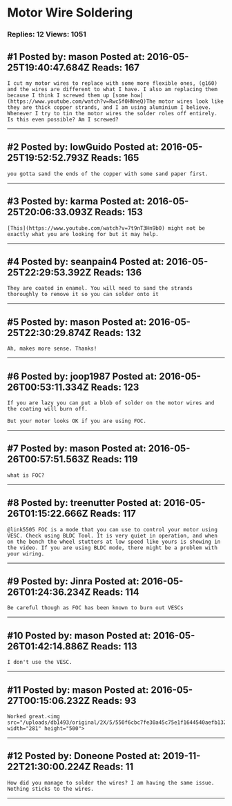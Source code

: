 # Motor Wire Soldering

### Replies: 12 Views: 1051

## \#1 Posted by: mason Posted at: 2016-05-25T19:40:47.684Z Reads: 167

```
I cut my motor wires to replace with some more flexible ones, (g160) and the wires are different to what I have. I also am replacing them because I think I screwed them up [some how](https://www.youtube.com/watch?v=Rwc5f0HNneQ)The motor wires look like they are thick copper strands, and I am using aluminium I believe. Whenever I try to tin the motor wires the solder roles off entirely. Is this even possible? Am I screwed?
```

---
## \#2 Posted by: lowGuido Posted at: 2016-05-25T19:52:52.793Z Reads: 165

```
you gotta sand the ends of the copper with some sand paper first.
```

---
## \#3 Posted by: karma Posted at: 2016-05-25T20:06:33.093Z Reads: 153

```
[This](https://www.youtube.com/watch?v=7t9nT3Hn9b0) might not be exactly what you are looking for but it may help.
```

---
## \#4 Posted by: seanpain4 Posted at: 2016-05-25T22:29:53.392Z Reads: 136

```
They are coated in enamel. You will need to sand the strands thoroughly to remove it so you can solder onto it
```

---
## \#5 Posted by: mason Posted at: 2016-05-25T22:30:29.874Z Reads: 132

```
Ah, makes more sense. Thanks!
```

---
## \#6 Posted by: joop1987 Posted at: 2016-05-26T00:53:11.334Z Reads: 123

```
If you are lazy you can put a blob of solder on the motor wires and the coating will burn off.

But your motor looks OK if you are using FOC.
```

---
## \#7 Posted by: mason Posted at: 2016-05-26T00:57:51.563Z Reads: 119

```
what is FOC?
```

---
## \#8 Posted by: treenutter Posted at: 2016-05-26T01:15:22.666Z Reads: 117

```
@link5505 FOC is a mode that you can use to control your motor using VESC. Check using BLDC Tool. It is very quiet in operation, and when on the bench the wheel stutters at low speed like yours is showing in the video. If you are using BLDC mode, there might be a problem with your wiring.
```

---
## \#9 Posted by: Jinra Posted at: 2016-05-26T01:24:36.234Z Reads: 114

```
Be careful though as FOC has been known to burn out VESCs
```

---
## \#10 Posted by: mason Posted at: 2016-05-26T01:42:14.886Z Reads: 113

```
I don't use the VESC.
```

---
## \#11 Posted by: mason Posted at: 2016-05-27T00:15:06.232Z Reads: 93

```
Worked great.<img src="/uploads/db1493/original/2X/5/550f6cbc7fe30a45c75e1f1644540aefb13245b1.jpg" width="281" height="500">
```

---
## \#12 Posted by: Doneone Posted at: 2019-11-22T21:30:00.224Z Reads: 11

```
How did you manage to solder the wires? I am having the same issue. Nothing sticks to the wires.
```

---
